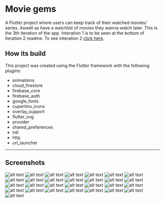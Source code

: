 # Movie gems

A Flutter project where users can keep track of their watched movies/ series. Aswell as have a watchlist of movies they wanna watch later.
This is the 3th iteration of the app. Interation 1 is to be seen at the bottom of iteration 2 readme. To see interation 2 [click here](https://github.com/Nimlion/Movie_List).

## How its build

This project was created using the Flutter framework with the following plugins:

- animations
- cloud_firestore
- firebase_core
- firebase_auth
- google_fonts
- cupertino_icons
- overlay_support
- flutter_svg
- provider
- shared_preferences
- intl
- http
- url_launcher

---

## Screenshots

![alt text](screenshots/homepage.jpg "Homepage")
![alt text](screenshots/movie-overlay.jpg "Movie overlay for homepage")
![alt text](screenshots/homepage-mid.jpg "Homepage rows")
![alt text](screenshots/homepage-end.jpg "Homepage suggestions")
![alt text](screenshots/movies.jpg "Movies overview")
![alt text](screenshots/movie-detail.jpg "Movie detail screen")
![alt text](screenshots/movie-detail-end.jpg "Movie detail screen end")
![alt text](screenshots/movie-detail-cast.jpg "Movie detail cast")
![alt text](screenshots/add-movie.jpg "Add movie screen")
![alt text](screenshots/add-serie.jpg "Add serie screen")
![alt text](screenshots/filters.jpg "Filters page")
![alt text](screenshots/search.jpg "Search page")
![alt text](screenshots/search-query.jpg "Search page with query")
![alt text](screenshots/search-result.jpg "Search result")
![alt text](screenshots/search-result-end.jpg "Search result end")
![alt text](screenshots/series.jpg "Series overview")
![alt text](screenshots/series-dense.jpg "Series dense overview")
![alt text](screenshots/episodes.jpg "Episodes overview")
![alt text](screenshots/episodes-white.jpg "Episodes light overview")
![alt text](screenshots/serie-detail.jpg "Serie detail page")
![alt text](screenshots/serie-detail-end.jpg "Serie detail cast")
![alt text](screenshots/watchlist.jpg "Watchlist overview")
![alt text](screenshots/awards.jpg "Awards screen")
![alt text](screenshots/awards-white.jpg "Awards light screen")
![alt text](screenshots/settings.jpg "Setting screen")
![alt text](screenshots/profile.jpg "Profile screen")
![alt text](screenshots/login.jpg "Login screen")
![alt text](screenshots/register.jpg "Register screen")
![alt text](screenshots/forgot-password.jpg "Forgot password screen")
